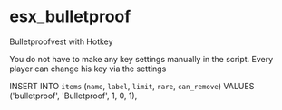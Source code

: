 # esx_bulletproof
Bulletproofvest with Hotkey

You do not have to make any key settings manually in the script. Every player can change his key via the settings

INSERT INTO `items` (`name`, `label`, `limit`, `rare`, `can_remove`) VALUES 
    ('bulletproof', 'Bulletproof', 1, 0, 1),
    
    
